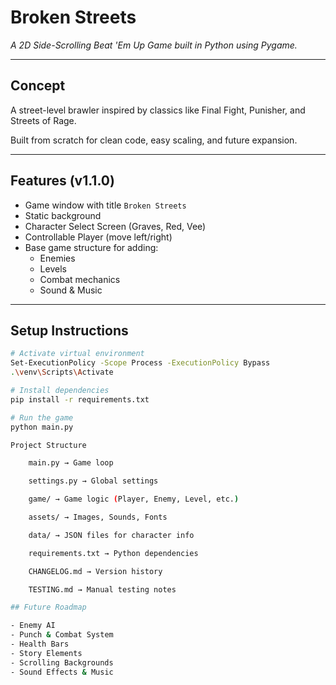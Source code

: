 # Broken Streets

*A 2D Side-Scrolling Beat 'Em Up Game built in Python using Pygame.*

---

## Concept
A street-level brawler inspired by classics like Final Fight, Punisher, and Streets of Rage.

Built from scratch for clean code, easy scaling, and future expansion.

---

## Features (v1.1.0)
- Game window with title `Broken Streets`
- Static background
- Character Select Screen (Graves, Red, Vee)
- Controllable Player (move left/right)
- Base game structure for adding:
  - Enemies
  - Levels
  - Combat mechanics
  - Sound & Music


---

## Setup Instructions

```bash
# Activate virtual environment
Set-ExecutionPolicy -Scope Process -ExecutionPolicy Bypass
.\venv\Scripts\Activate

# Install dependencies
pip install -r requirements.txt

# Run the game
python main.py

Project Structure

    main.py → Game loop

    settings.py → Global settings

    game/ → Game logic (Player, Enemy, Level, etc.)

    assets/ → Images, Sounds, Fonts

    data/ → JSON files for character info

    requirements.txt → Python dependencies

    CHANGELOG.md → Version history

    TESTING.md → Manual testing notes

## Future Roadmap

- Enemy AI
- Punch & Combat System
- Health Bars
- Story Elements
- Scrolling Backgrounds
- Sound Effects & Music
